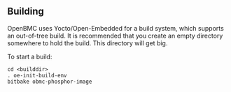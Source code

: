 ## Building ##

OpenBMC uses Yocto/Open-Embedded for a build system, which supports an 
out-of-tree build.  It is recommended that you create an empty directory
somewhere to hold the build.  This directory will get big.

To start a build:

    cd <builddir>
    . oe-init-build-env
    bitbake obmc-phosphor-image

